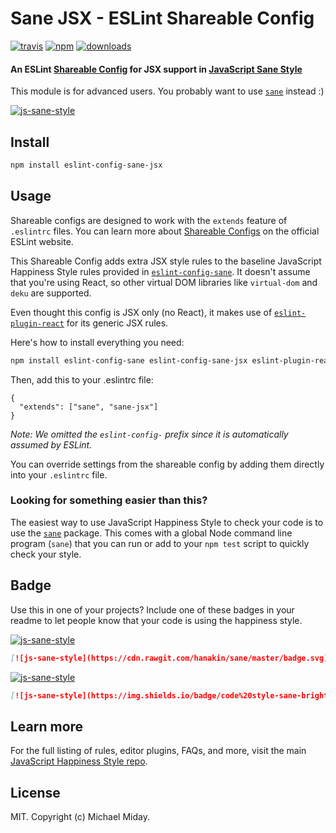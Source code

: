 # Sane JSX - ESLint Shareable Config
[![travis][travis-image]][travis-url]
[![npm][npm-image]][npm-url]
[![downloads][downloads-image]][downloads-url]

[travis-image]: https://img.shields.io/travis/hanakin/eslint-config-sane-jsx/master.svg
[travis-url]: https://travis-ci.org/hanakin/eslint-config-sane-jsx
[npm-image]: https://img.shields.io/npm/v/eslint-config-sane-jsx.svg
[npm-url]: https://npmjs.org/package/eslint-config-sane-jsx
[downloads-image]: https://img.shields.io/npm/dm/eslint-config-sane-jsx.svg
[downloads-url]: https://npmjs.org/package/eslint-config-sane-jsx

#### An ESLint [Shareable Config](http://eslint.org/docs/developer-guide/shareable-configs) for JSX support in [JavaScript Sane Style](https://github.com/hanakin/sane)

This module is for advanced users. You probably want to use [`sane`](https://github.com/hanakin/sane) instead :)

[![js-sane-style](https://cdn.rawgit.com/hanakin/sane/master/badge.svg)](https://github.com/hanakin/sane)

## Install

```bash
npm install eslint-config-sane-jsx
```

## Usage

Shareable configs are designed to work with the `extends` feature of `.eslintrc` files.
You can learn more about
[Shareable Configs](http://eslint.org/docs/developer-guide/shareable-configs) on the
official ESLint website.

This Shareable Config adds extra JSX style rules to the baseline JavaScript Happiness Style
rules provided in
[`eslint-config-sane`](https://www.npmjs.com/package/eslint-config-sane).
It doesn't assume that you're using React, so other virtual DOM libraries like
`virtual-dom` and `deku` are supported.

Even thought this config is JSX only (no React), it makes use of
[`eslint-plugin-react`](https://npmjs.com/package/eslint-plugin-react) for its generic
JSX rules.

Here's how to install everything you need:

```bash
npm install eslint-config-sane eslint-config-sane-jsx eslint-plugin-react
```

Then, add this to your .eslintrc file:

```
{
  "extends": ["sane", "sane-jsx"]
}
```

*Note: We omitted the `eslint-config-` prefix since it is automatically assumed by ESLint.*

You can override settings from the shareable config by adding them directly into your
`.eslintrc` file.

### Looking for something easier than this?

The easiest way to use JavaScript Happiness Style to check your code is to use the
[`sane`](https://github.com/hanakin/sane) package. This comes with a global
Node command line program (`sane`) that you can run or add to your `npm test` script
to quickly check your style.

## Badge

Use this in one of your projects? Include one of these badges in your readme to
let people know that your code is using the happiness style.

[![js-sane-style](https://cdn.rawgit.com/hanakin/sane/master/badge.svg)](https://github.com/hanakin/sane)

```markdown
[![js-sane-style](https://cdn.rawgit.com/hanakin/sane/master/badge.svg)](https://github.com/hanakin/sane)
```

[![js-sane-style](https://img.shields.io/badge/code%20style-sane-brightgreen.svg)](https://github.com/hanakin/sane)

```markdown
[![js-sane-style](https://img.shields.io/badge/code%20style-sane-brightgreen.svg)](https://github.com/hanakin/sane)
```

## Learn more

For the full listing of rules, editor plugins, FAQs, and more, visit the main
[JavaScript Happiness Style repo](https://github.com/hanakin/sane).

## License

MIT. Copyright (c) Michael Miday.
